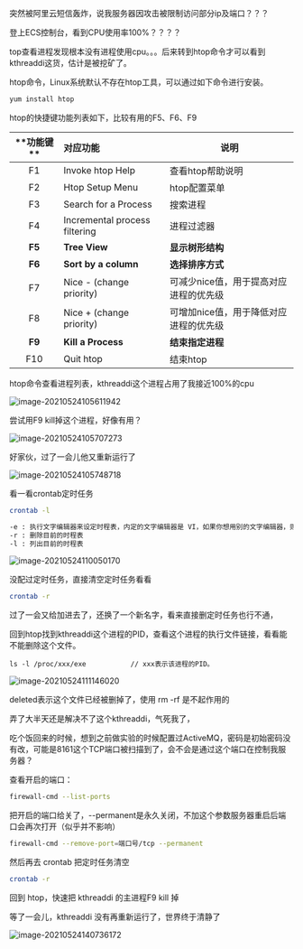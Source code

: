 突然被阿里云短信轰炸，说我服务器因攻击被限制访问部分ip及端口？？？

登上ECS控制台，看到CPU使用率100%？？？？

top查看进程发现根本没有进程使用cpu。。。后来转到htop命令才可以看到kthreaddi这货，估计是被挖矿了。

htop命令，Linux系统默认不存在htop工具，可以通过如下命令进行安装。

```bash
yum install htop
```

htop的快捷键功能列表如下，比较有用的F5、F6、F9

| **功能键   ** | **对应功能**                  | **说明**                               |
| :-----------: | :---------------------------- | -------------------------------------- |
|      F1       | Invoke htop Help              | 查看htop帮助说明                       |
|      F2       | Htop Setup Menu               | htop配置菜单                           |
|      F3       | Search for a Process          | 搜索进程                               |
|      F4       | Incremental process filtering | 进程过滤器                             |
|    **F5**     | **Tree View**                 | **显示树形结构**                       |
|    **F6**     | **Sort by a column**          | **选择排序方式**                       |
|      F7       | Nice - (change priority)      | 可减少nice值，用于提高对应进程的优先级 |
|      F8       | Nice + (change priority)      | 可增加nice值，用于降低对应进程的优先级 |
|    **F9**     | **Kill a Process**            | **结束指定进程**                       |
|      F10      | Quit htop                     | 结束htop                               |

htop命令查看进程列表，kthreaddi这个进程占用了我接近100%的cpu

![image-20210524105611942](C:\Users\Administrator\Desktop\image-20210524105611942.png)

尝试用F9 kill掉这个进程，好像有用？

![image-20210524105707273](C:\Users\Administrator\AppData\Roaming\Typora\typora-user-images\image-20210524105707273.png)

好家伙，过了一会儿他又重新运行了

![image-20210524105748718](C:\Users\Administrator\AppData\Roaming\Typora\typora-user-images\image-20210524105748718.png)

看一看crontab定时任务

``` bash
crontab -l
```

``` bash
-e : 执行文字编辑器来设定时程表，内定的文字编辑器是 VI，如果你想用别的文字编辑器，则请先设定 VISUAL 环境变数来指定使用那个文字编辑器(比如说 setenv VISUAL joe)
-r : 删除目前的时程表
-l : 列出目前的时程表
```

![image-20210524110050170](C:\Users\Administrator\AppData\Roaming\Typora\typora-user-images\image-20210524110050170.png)

没配过定时任务，直接清空定时任务看看

``` bash
crontab -r
```

过了一会又给加进去了，还换了一个新名字，看来直接删定时任务也行不通，

回到htop找到kthreaddi这个进程的PID，查看这个进程的执行文件链接，看看能不能删除这个文件。

```
ls -l /proc/xxx/exe           // xxx表示该进程的PID。
```

![image-20210524111146020](C:\Users\Administrator\AppData\Roaming\Typora\typora-user-images\image-20210524111146020.png)

deleted表示这个文件已经被删掉了，使用 rm -rf 是不起作用的

弄了大半天还是解决不了这个kthreaddi，气死我了，

吃个饭回来的时候，想到之前做实验的时候配置过ActiveMQ，密码是初始密码没有改，可能是8161这个TCP端口被扫描到了，会不会是通过这个端口在控制我服务器？

查看开启的端口：

```bash
firewall-cmd --list-ports
```

把开启的端口给关了，--permanent是永久关闭，不加这个参数服务器重启后端口会再次打开（似乎并不影响）

```bash
firewall-cmd --remove-port=端口号/tcp --permanent
```

然后再去 crontab 把定时任务清空

```bash
crontab -r
```

回到 htop，快速把 kthreaddi 的主进程F9 kill 掉

等了一会儿，kthreaddi 没有再重新运行了，世界终于清静了

![image-20210524140736172](C:\Users\Administrator\AppData\Roaming\Typora\typora-user-images\image-20210524140736172.png)




